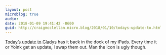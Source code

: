 ```yaml
---
layout: post
microblog: true
audio: 
date: 2018-01-09 19:41:42 -0600
guid: http://craigmcclellan.micro.blog/2018/01/10/todays-update-to.html
---
```

[Today’s update to Gladys](https://itunes.apple.com/us/app/gladys/id1257526927?mt=8&uo=4&at=1l3vwJx&ct=microblog) has it back in the dock of my iPads. Every time it or Yoink get an update, I swap them out. Man the icon is ugly though.
